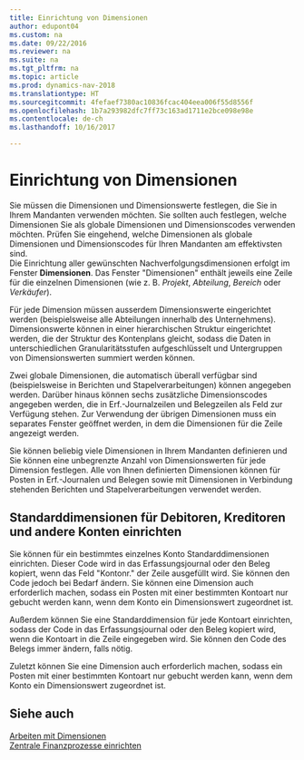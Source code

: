 ```yaml
---
title: Einrichtung von Dimensionen
author: edupont04
ms.custom: na
ms.date: 09/22/2016
ms.reviewer: na
ms.suite: na
ms.tgt_pltfrm: na
ms.topic: article
ms.prod: dynamics-nav-2018
ms.translationtype: HT
ms.sourcegitcommit: 4fefaef7380ac10836fcac404eea006f55d8556f
ms.openlocfilehash: 1b7a293982dfc7ff73c163ad1711e2bce098e98e
ms.contentlocale: de-ch
ms.lasthandoff: 10/16/2017

---
```


# <a name="set-up-dimensions"></a>Einrichtung von Dimensionen
Sie müssen die Dimensionen und Dimensionswerte festlegen, die Sie in Ihrem Mandanten verwenden möchten. Sie sollten auch festlegen, welche Dimensionen Sie als globale Dimensionen und Dimensionscodes verwenden möchten. Prüfen Sie eingehend, welche Dimensionen als globale Dimensionen und Dimensionscodes für Ihren Mandanten am effektivsten sind.  
Die Einrichtung aller gewünschten Nachverfolgungsdimensionen erfolgt im Fenster **Dimensionen**. Das Fenster "Dimensionen" enthält jeweils eine Zeile für die einzelnen Dimensionen (wie z. B. *Projekt*, *Abteilung*, *Bereich* oder *Verkäufer*).  

Für jede Dimension müssen ausserdem Dimensionswerte eingerichtet werden (beispielsweise alle Abteilungen innerhalb des Unternehmens). Dimensionswerte können in einer hierarchischen Struktur eingerichtet werden, die der Struktur des Kontenplans gleicht, sodass die Daten in unterschiedlichen Granularitätsstufen aufgeschlüsselt und Untergruppen von Dimensionswerten summiert werden können.  

Zwei globale Dimensionen, die automatisch überall verfügbar sind (beispielsweise in Berichten und Stapelverarbeitungen) können angegeben werden. Darüber hinaus können sechs zusätzliche Dimensionscodes angegeben werden, die in Erf.-Journalzeilen und Belegzeilen als Feld zur Verfügung stehen. Zur Verwendung der übrigen Dimensionen muss ein separates Fenster geöffnet werden, in dem die Dimensionen für die Zeile angezeigt werden.  

Sie können beliebig viele Dimensionen in Ihrem Mandanten definieren und Sie können eine unbegrenzte Anzahl von Dimensionswerten für jede Dimension festlegen. Alle von Ihnen definierten Dimensionen können für Posten in Erf.-Journalen und Belegen sowie mit Dimensionen in Verbindung stehenden Berichten und Stapelverarbeitungen verwendet werden.  

## <a name="set-up-default-dimensions-for-customers-vendors-and-other-accounts"></a>Standarddimensionen für Debitoren, Kreditoren und andere Konten einrichten
Sie können für ein bestimmtes einzelnes Konto Standarddimensionen einrichten. Dieser Code wird in das Erfassungsjournal oder den Beleg kopiert, wenn das Feld "Kontonr." der Zeile ausgefüllt wird. Sie können den Code jedoch bei Bedarf ändern. Sie können eine Dimension auch erforderlich machen, sodass ein Posten mit einer bestimmten Kontoart nur gebucht werden kann, wenn dem Konto ein Dimensionswert zugeordnet ist.  

Außerdem können Sie eine Standarddimension für jede Kontoart einrichten, sodass der Code in das Erfassungsjournal oder den Beleg kopiert wird, wenn die Kontoart in die Zeile eingegeben wird. Sie können den Code des Belegs immer ändern, falls nötig.  

Zuletzt können Sie eine Dimension auch erforderlich machen, sodass ein Posten mit einer bestimmten Kontoart nur gebucht werden kann, wenn dem Konto ein Dimensionswert zugeordnet ist.

## <a name="see-also"></a>Siehe auch
[Arbeiten mit Dimensionen](finance-dimensions.md)  
[Zentrale Finanzprozesse einrichten](finance-setup-finance.md)

